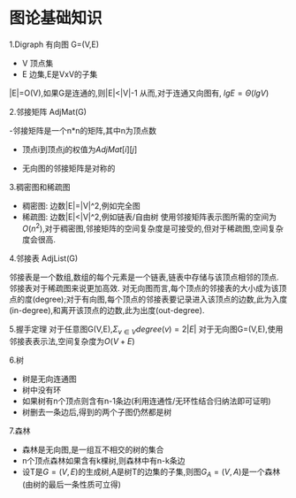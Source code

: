# 图论基础知识

1.Digraph 有向图 G=(V,E)

- V 顶点集
- E 边集,E是VxV的子集

|E|=O(V),如果G是连通的,则|E|<|V|-1
从而,对于连通又向图有, $lgE=\Theta(lgV)$

2.邻接矩阵 AdjMat(G)

-邻接矩阵是一个n*n的矩阵,其中n为顶点数

- 顶点i到顶点j的权值为$AdjMat[i][j]$
  
- 无向图的邻接矩阵是对称的

3.稠密图和稀疏图

- 稠密图: 边数|E|=|V|^2,例如完全图
- 稀疏图: 边数|E|<|V|^2,例如链表/自由树
使用邻接矩阵表示图所需的空间为$O(n^2)$,对于稠密图,邻接矩阵的空间复杂度是可接受的,但对于稀疏图,空间复杂度会很高.

4.邻接表 AdjList(G)

邻接表是一个数组,数组的每个元素是一个链表,链表中存储与该顶点相邻的顶点.
邻接表对于稀疏图来说更加高效.
对无向图而言,每个顶点的邻接表的大小成为该顶点的度(degree);对于有向图,每个顶点的邻接表要记录进入该顶点的边数,此为入度(in-degree),和离开该顶点的边数,此为出度(out-degree).

5.握手定理
对于任意图G(V,E),$\Sigma_{v\in V}degree(v)=2|E|$
对于无向图G=(V,E),使用邻接表表示法,空间复杂度为$O(V+E)$

6.树

- 树是无向连通图
- 树中没有环
- 如果树有n个顶点则含有n-1条边(利用连通性/无环性结合归纳法即可证明)
- 树删去一条边后,得到的两个子图仍然都是树

7.森林

- 森林是无向图,是一组互不相交的树的集合
- n个顶点森林如果含有k棵树,则森林中有n-k条边
- 设T是$G=(V,E)$的生成树,A是树T的边集的子集,则图$G_A=(V,A)$是一个森林(由树的最后一条性质可立得)
